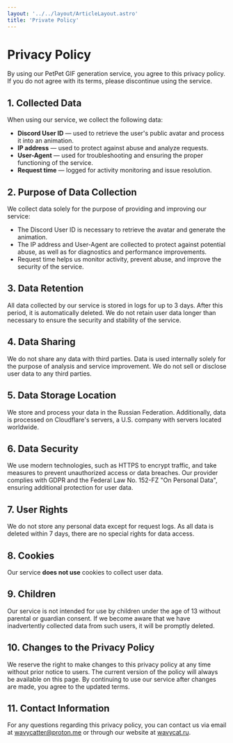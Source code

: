 ```yaml
---
layout: '../../layout/ArticleLayout.astro'
title: 'Private Policy'
---
```



# Privacy Policy

By using our PetPet GIF generation service, you agree to this privacy policy. If you do not agree with its terms, please discontinue using the service.

## 1. Collected Data

When using our service, we collect the following data:
- **Discord User ID** — used to retrieve the user's public avatar and process it into an animation.
- **IP address** — used to protect against abuse and analyze requests.
- **User-Agent** — used for troubleshooting and ensuring the proper functioning of the service.
- **Request time** — logged for activity monitoring and issue resolution.

## 2. Purpose of Data Collection

We collect data solely for the purpose of providing and improving our service:
- The Discord User ID is necessary to retrieve the avatar and generate the animation.
- The IP address and User-Agent are collected to protect against potential abuse, as well as for diagnostics and performance improvements.
- Request time helps us monitor activity, prevent abuse, and improve the security of the service.

## 3. Data Retention

All data collected by our service is stored in logs for up to 3 days. After this period, it is automatically deleted. We do not retain user data longer than necessary to ensure the security and stability of the service.

## 4. Data Sharing

We do not share any data with third parties. Data is used internally solely for the purpose of analysis and service improvement. We do not sell or disclose user data to any third parties.

## 5. Data Storage Location

We store and process your data in the Russian Federation. Additionally, data is processed on Cloudflare's servers, a U.S. company with servers located worldwide.

## 6. Data Security

We use modern technologies, such as HTTPS to encrypt traffic, and take measures to prevent unauthorized access or data breaches. Our provider complies with GDPR and the Federal Law No. 152-FZ "On Personal Data", ensuring additional protection for user data.

## 7. User Rights

We do not store any personal data except for request logs. As all data is deleted within 7 days, there are no special rights for data access.

## 8. Cookies

Our service **does not use** cookies to collect user data.

## 9. Children

Our service is not intended for use by children under the age of 13 without parental or guardian consent. If we become aware that we have inadvertently collected data from such users, it will be promptly deleted.

## 10. Changes to the Privacy Policy

We reserve the right to make changes to this privacy policy at any time without prior notice to users. The current version of the policy will always be available on this page. By continuing to use our service after changes are made, you agree to the updated terms.

## 11. Contact Information

For any questions regarding this privacy policy, you can contact us via email at [wavycatter@proton.me](mailto:wavycatter@proton.me) or through our website at [wavycat.ru](https://wavycat.ru).
